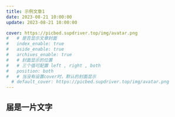 ```yaml
---
title: 示例文章1
date: 2023-08-21 10:00:00
update: 2023-08-21 10:00:00

cover: https://picbed.supdriver.top/img/avatar.png
#   # 是否显示文章封面
#   index_enable: true
#   aside_enable: true
#   archives_enable: true
#   # 封面显示的位置
#   # 三个值可配置 left , right , both
#   position: both
#   # 当没有设置cover时，默认的封面显示
  # default_cover: https://picbed.supdriver.top/img/avatar.png
---
```

## 届是一片文字